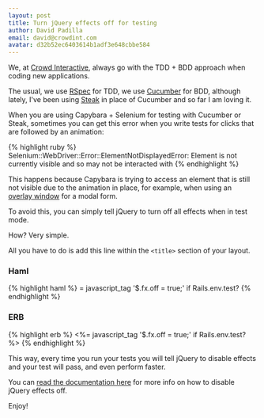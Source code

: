 ```yaml
---
layout: post
title: Turn jQuery effects off for testing
author: David Padilla
email: david@crowdint.com
avatar: d32b52ec6403614b1adf3e648cbbe584
---
```


We, at [Crowd Interactive](http://www.crowdint.com), always go with the
TDD + BDD approach when coding new applications.

The usual, we use [RSpec](http://www.rspec.info) for TDD, we use
[Cucumber](http://cukes.info) for BDD, although
lately, I've been using [Steak](https://github.com/cavalle/steak) in place of
Cucumber and so far I am loving it.

When you are using Capybara + Selenium for testing with Cucumber or
Steak, sometimes you can get this error when you write tests for clicks that are
followed by an animation:

{% highlight ruby %}
Selenium::WebDriver::Error::ElementNotDisplayedError:
  Element is not currently visible and so may not be interacted with
{% endhighlight %}

This happens because Capybara is trying to access an element that is
still not visible due to the animation in place, for example, when using
an [overlay window](http://flowplayer.org/tools/demos/overlay/index.html) for a modal form.

To avoid this, you can simply tell jQuery to turn off all effects when
in test mode.

How? Very simple.

All you have to do is add this line within the `<title>`
section of your layout.

### Haml

{% highlight haml %}
= javascript_tag '$.fx.off = true;' if Rails.env.test?
{% endhighlight %}

### ERB

{% highlight erb %}
<%= javascript_tag '$.fx.off = true;' if Rails.env.test? %>
{% endhighlight %}

This way, every time you run your tests you will tell jQuery to disable
effects and your test will pass, and even perform faster.

You can [read the documentation here](http://api.jquery.com/jQuery.fx.off/) for more info on
how to disable jQuery effects off.

Enjoy!
